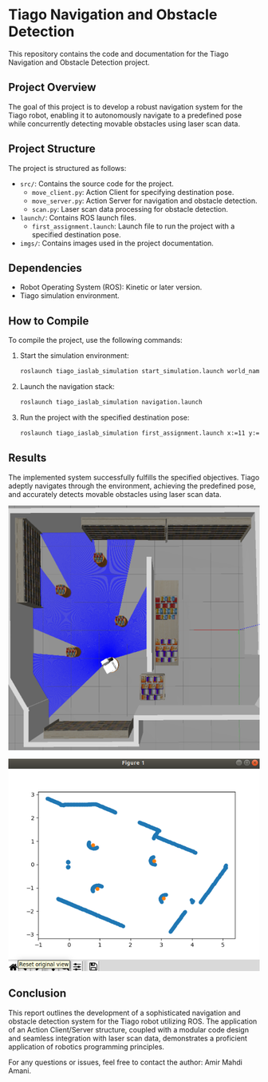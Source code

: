 # Tiago Navigation and Obstacle Detection

This repository contains the code and documentation for the Tiago Navigation and Obstacle Detection project.

## Project Overview

The goal of this project is to develop a robust navigation system for the Tiago robot, enabling it to autonomously navigate to a predefined pose while concurrently detecting movable obstacles using laser scan data.

## Project Structure

The project is structured as follows:

- `src/`: Contains the source code for the project.
  - `move_client.py`: Action Client for specifying destination pose.
  - `move_server.py`: Action Server for navigation and obstacle detection.
  - `scan.py`: Laser scan data processing for obstacle detection.
- `launch/`: Contains ROS launch files.
  - `first_assignment.launch`: Launch file to run the project with a specified destination pose.
- `imgs/`: Contains images used in the project documentation.

## Dependencies

- Robot Operating System (ROS): Kinetic or later version.
- Tiago simulation environment.

## How to Compile

To compile the project, use the following commands:

1. Start the simulation environment:

    ```bash
    roslaunch tiago_iaslab_simulation start_simulation.launch world_name:=ias_lab_room_full
    ```

2. Launch the navigation stack:

    ```bash
    roslaunch tiago_iaslab_simulation navigation.launch
    ```

3. Run the project with the specified destination pose:

    ```bash
    roslaunch tiago_iaslab_simulation first_assignment.launch x:=11 y:=0 z:=0
    ```

## Results

The implemented system successfully fulfills the specified objectives. Tiago adeptly navigates through the environment, achieving the predefined pose, and accurately detects movable obstacles using laser scan data.

![Tiago Navigating to Pose_B](gazebo.png)

![Obstacle Detection](obstacles.png)

## Conclusion

This report outlines the development of a sophisticated navigation and obstacle detection system for the Tiago robot utilizing ROS. The application of an Action Client/Server structure, coupled with a modular code design and seamless integration with laser scan data, demonstrates a proficient application of robotics programming principles.

For any questions or issues, feel free to contact the author: Amir Mahdi Amani.
